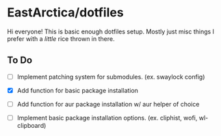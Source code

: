 # EastArctica/dotfiles

Hi everyone! This is basic enough dotfiles setup. Mostly just misc things I prefer with a *little* rice thrown in there.

## To Do
- [ ] Implement patching system for submodules. (ex. swaylock config)
- [X] Add function for basic package installation
- [ ] Add function for aur package installation w/ aur helper of choice
- [ ] Implement basic package installation options. (ex. cliphist, wofi, wl-clipboard)

